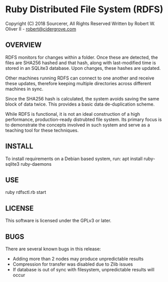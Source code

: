 
# Ruby Distributed File System (RDFS)

Copyright (C) 2018 Sourcerer, All Rights Reserved
Written by Robert W. Oliver II - <robert@cidergrove.com>

## OVERVIEW

RDFS monitors for changes within a folder. Once these are detected, the files are SHA256 hashed and that hash, along with last-modified time is stored in an SQLite3 database. Upon changes, these hashes are updated.

Other machines running RDFS can connect to one another and receive these updates, therefore keeping multiple directories across different machines in sync.

Since the SHA256 hash is calculated, the system avoids saving the same block of data twice. This provides a basic data de-duplication scheme.

While RDFS is functional, it is not an ideal construction of a high performance, production-ready distrubted file system. Its primary focus is to demonstrate the concepts involved in such system and serve as a teaching tool for these techniques.

## INSTALL

To install requirements on a Debian based system, run:
apt install ruby-sqlite3 ruby-daemons

## USE

ruby rdfsctl.rb start

## LICENSE

This software is licensed under the GPLv3 or later.

## BUGS

There are several known bugs in this release:

* Adding more than 2 nodes may produce unpredictable results
* Compression for transfer was disabled due to Zlib issues
* If database is out of sync with filesystem, unpredictable results will occur

